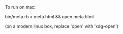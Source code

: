 To run on mac:

bin/meta.rb > meta.html && open meta.html

(on a modern linux box, replace 'open' with 'xdg-open')
